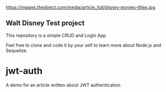 https://images.thedirect.com/media/article_full/disney-movies-titles.jpg

## Walt Disney Test project
This repository is a simple CRUD and Login App

Feel free to clone and code it by your self to learn more about Node.js and Sequelize.

# jwt-auth
A demo for an article written about JWT authentication
